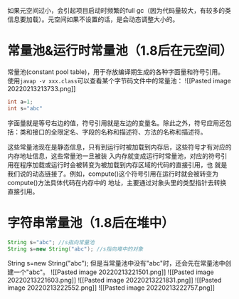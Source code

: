 如果元空间过小，会引起项目启动时频繁的full gc（因为代码量较大，有较多的类信息要加载）。元空间如果不设置的话，是会动态调整大小的。

# 常量池&运行时常量池（1.8后在元空间）
常量池(constant pool table)，用于存放编译期生成的各种字面量和符号引用。
使用```javap -v xxx.class```可以查看某个字节码文件中的常量池：
![[Pasted image 20220213213733.png]]
```java
int a=1;
int s="abc"
```
字面量就是等号右边的值，符号引用就是左边的变量名。除此之外，符号应用还包括：类和接口的全限定名、字段的名称和描述符、方法的名称和描述符。

这些常量池现在是静态信息，只有到运行时被加载到内存后，这些符号才有对应的内存地址信息，这些常量池一旦被装 入内存就变成运行时常量池，对应的符号引用在程序加载或运行时会被转变为被加载到内存区域的代码的直接引用，也 就是我们说的动态链接了。例如，compute()这个符号引用在运行时就会被转变为compute()方法具体代码在内存中的 地址，主要通过对象头里的类型指针去转换直接引用。

# 字符串常量池（1.8后在堆中）
```java
String s="abc"; //s指向常量池
String s=new String("abc"); //s指向堆中的对象
```
String s=new String("abc"); 但是当常量池中没有"abc"时，还会先在常量池中创建一个"abc"。
![[Pasted image 20220213221501.png]]
![[Pasted image 20220213221603.png]]
![[Pasted image 20220213221831.png]]
![[Pasted image 20220213222552.png]]
![[Pasted image 20220213222757.png]]